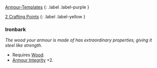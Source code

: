
[Armour-Templates](Game/Armour-Templates)
{: .label .label-purple }

[2 Crafting Points](Game/Designing-Weapons#Crafting%20Points)
{: .label .label-yellow }
### Ironbark
*The wood your armour is made of has extraordinary properties, giving it steel like strength.*
* Requires [Wood](Game/Wood).
* [Armour Integrity](Game/Core/Armour#Armour%20Integrity) +2. 